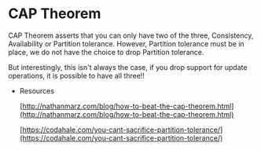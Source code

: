 # CAP Theorem

CAP Theorem asserts that you can only have two of the three, Consistency, Availability or Partition tolerance. However, Partition tolerance must be in place, we do not have the choice to drop Partition tolerance.

But interestingly, this isn't always the case, if you drop support for update operations, it is possible to have all three!!

- Resources

    [http://nathanmarz.com/blog/how-to-beat-the-cap-theorem.html](http://nathanmarz.com/blog/how-to-beat-the-cap-theorem.html)  

    [https://codahale.com/you-cant-sacrifice-partition-tolerance/](https://codahale.com/you-cant-sacrifice-partition-tolerance/)